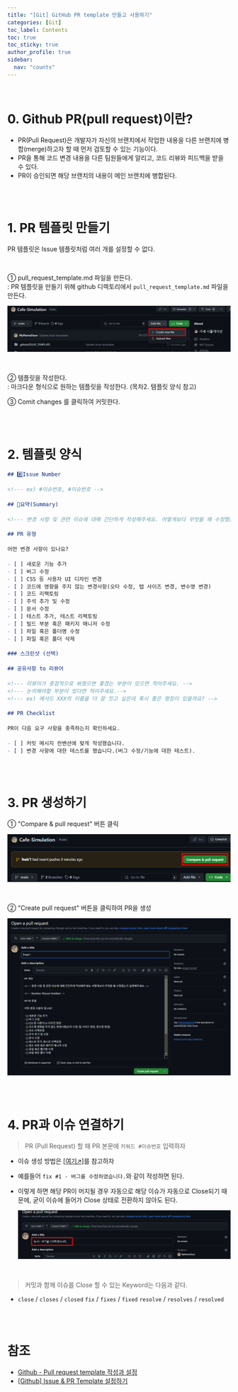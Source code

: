 ```yaml
---
title: "[Git] GitHub PR template 만들고 사용하기"
categories: [Git]
toc_label: Contents
toc: true
toc_sticky: true
author_profile: true
sidebar:
  nav: "counts"
---
```


<br>

# 0. Github PR(pull request)이란?

- PR(Pull Request)은 개발자가 자신의 브랜치에서 작업한 내용을 다른 브랜치에 병합(merge)하고자 할 때 먼저 검토할 수 있는 기능이다.
- PR을 통해 코드 변경 내용을 다른 팀원들에게 알리고, 코드 리뷰와 피드백을 받을 수 있다.
- PR이 승인되면 해당 브랜치의 내용이 메인 브랜치에 병합된다.

<br><br>

# 1. PR 템플릿 만들기

PR 템플릿은 Issue 템플릿처럼 여러 개를 설정할 수 없다.

<br>

① pull_request_template.md 파일을 만든다.<br>
: PR 템플릿을 만들기 위해 github 디렉토리에서 `pull_request_template.md` 파일을 만든다.

![](/assets/images/2024/2024-07-25-23-14-52.png)

<br>

② 템플릿을 작성한다.<br>
: 마크다운 형식으로 원하는 템플릿을 작성한다. (목차2. 템플릿 양식 참고)

③ Comit changes 를 클릭하여 커밋한다.

<br><br>

# 2. 템플릿 양식

```markdown
## #️⃣Issue Number

<!--- ex) #이슈번호, #이슈번호 -->

## 📝요약(Summary)

<!--- 변경 사항 및 관련 이슈에 대해 간단하게 작성해주세요. 어떻게보다 무엇을 왜 수정했는지 설명해주세요. -->

## PR 유형

어떤 변경 사항이 있나요?

- [ ] 새로운 기능 추가
- [ ] 버그 수정
- [ ] CSS 등 사용자 UI 디자인 변경
- [ ] 코드에 영향을 주지 않는 변경사항(오타 수정, 탭 사이즈 변경, 변수명 변경)
- [ ] 코드 리팩토링
- [ ] 주석 추가 및 수정
- [ ] 문서 수정
- [ ] 테스트 추가, 테스트 리팩토링
- [ ] 빌드 부분 혹은 패키지 매니저 수정
- [ ] 파일 혹은 폴더명 수정
- [ ] 파일 혹은 폴더 삭제

### 스크린샷 (선택)

## 공유사항 to 리뷰어

<!--- 리뷰어가 중점적으로 봐줬으면 좋겠는 부분이 있으면 적어주세요. -->
<!--- 논의해야할 부분이 있다면 적어주세요.-->
<!--- ex) 메서드 XXX의 이름을 더 잘 짓고 싶은데 혹시 좋은 명칭이 있을까요? -->

## PR Checklist

PR이 다음 요구 사항을 충족하는지 확인하세요.

- [ ] 커밋 메시지 컨벤션에 맞게 작성했습니다.
- [ ] 변경 사항에 대한 테스트를 했습니다.(버그 수정/기능에 대한 테스트).
```

<br><br>

# 3. PR 생성하기

① "Compare & pull request" 버튼 클릭

![](/assets/images/2024/2024-07-25-23-54-57.png)

<br>

② "Create pull request" 버튼을 클릭하여 PR을 생성

![](/assets/images/2024/2024-07-25-23-55-34.png)

<br><br>

# 4. PR과 이슈 연결하기

> PR (Pull Request) 할 때 PR 본문에 `키워드 #이슈번호` 입력하자

- 이슈 생성 방법은 [[여기↗️]](https://mynamesieun.github.io/git/GitHub-Issue-%EC%82%AC%EC%9A%A9%ED%95%98%EC%97%AC-%ED%98%91%EC%97%85%ED%95%98%EA%B8%B0/)를 참고하자
- 예를들어 `fix #1 - 버그를 수정하였습니다.`와 같이 작성하면 된다.
- 이렇게 하면 해당 PR이 머지될 경우 자동으로 해당 이슈가 자동으로 Close되기 때문에, 굳이 이슈에 들어가 Close 상태로 전환하지 않아도 된다.

  ![](/assets/images/2024/2024-07-26-00-00-27.png)

<br>

> 커밋과 함께 이슈를 Close 할 수 있는 Keyword는 다음과 같다.

- `close` / `closes` / `closed`
  `fix` / `fixes` / `fixed`
  `resolve` / `resolves` / `resolved`

<br><br>

# 참조

- [Github - Pull request template 작성과 설정](https://green-bin.tistory.com/16#pull_request_template.md%20%ED%8C%8C%EC%9D%BC%20%EC%83%9D%EC%84%B1-1)
- [[Github] Issue & PR Template 설정하기](https://amaran-th.github.io/Github/[Github]%20Issue%20&%20PR%20Template%20%EC%84%A4%EC%A0%95%ED%95%98%EA%B8%B0/)

<br>
